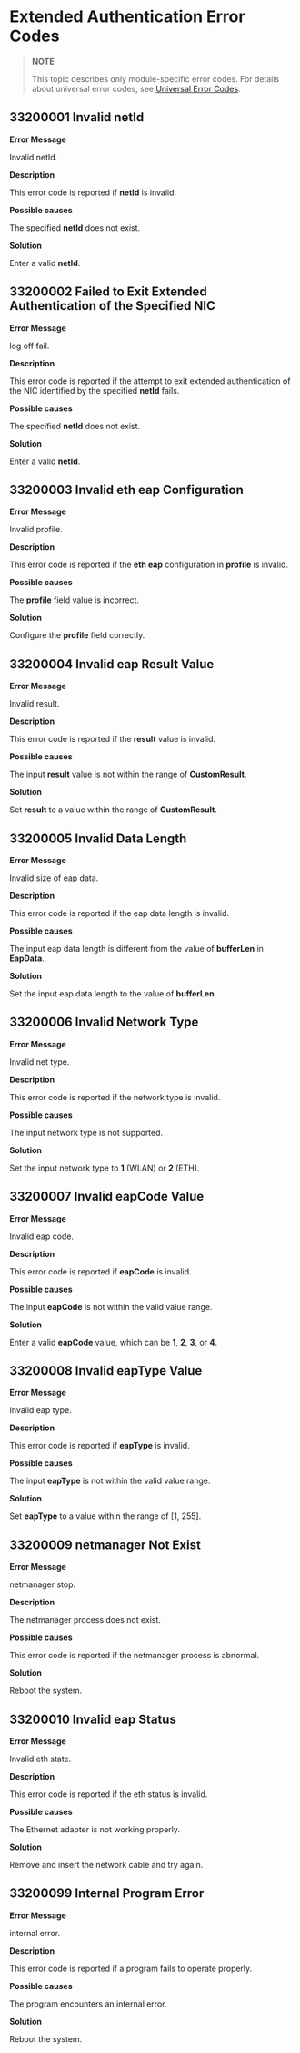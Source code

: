 # Extended Authentication Error Codes


<!--Kit: Network Kit-->
<!--Subsystem: Communication-->
<!--Owner: @wmyao_mm-->
<!--Designer: @guo-min_net-->
<!--Tester: @tongxilin-->
<!--Adviser: @zhang_yixin13-->

> **NOTE**
>
> This topic describes only module-specific error codes. For details about universal error codes, see [Universal Error Codes](../errorcode-universal.md).

## 33200001 Invalid netId

**Error Message**

Invalid netId.

**Description**

This error code is reported if **netId** is invalid.

**Possible causes**

The specified **netId** does not exist.

**Solution**

Enter a valid **netId**.

## 33200002 Failed to Exit Extended Authentication of the Specified NIC

**Error Message**

log off fail.

**Description**

This error code is reported if the attempt to exit extended authentication of the NIC identified by the specified **netId** fails.

**Possible causes**

The specified **netId** does not exist.

**Solution**

Enter a valid **netId**.

## 33200003 Invalid eth eap Configuration

**Error Message**

Invalid profile.

**Description**

This error code is reported if the **eth eap** configuration in **profile** is invalid.

**Possible causes**

The **profile** field value is incorrect.

**Solution**

Configure the **profile** field correctly.

## 33200004 Invalid eap Result Value

**Error Message**

Invalid result.

**Description**

This error code is reported if the **result** value is invalid.

**Possible causes**

The input **result** value is not within the range of **CustomResult**.

**Solution**

Set **result** to a value within the range of **CustomResult**.

## 33200005 Invalid Data Length

**Error Message**

Invalid size of eap data.

**Description**

This error code is reported if the eap data length is invalid.

**Possible causes**

The input eap data length is different from the value of **bufferLen** in **EapData**.

**Solution**

Set the input eap data length to the value of **bufferLen**.

## 33200006 Invalid Network Type

**Error Message**

Invalid net type.

**Description**

This error code is reported if the network type is invalid.

**Possible causes**

The input network type is not supported.

**Solution**

Set the input network type to **1** (WLAN) or **2** (ETH).


## 33200007 Invalid eapCode Value

**Error Message**

Invalid eap code.

**Description**

This error code is reported if **eapCode** is invalid.

**Possible causes**

The input **eapCode** is not within the valid value range.

**Solution**

Enter a valid **eapCode** value, which can be **1**, **2**, **3**, or **4**.

## 33200008 Invalid eapType Value

**Error Message**

Invalid eap type.

**Description**

This error code is reported if **eapType** is invalid.

**Possible causes**

The input **eapType** is not within the valid value range.

**Solution**

Set **eapType** to a value within the range of [1, 255].

## 33200009 netmanager Not Exist

**Error Message**

netmanager stop.

**Description**

The netmanager process does not exist.

**Possible causes**

This error code is reported if the netmanager process is abnormal.

**Solution**

Reboot the system.

## 33200010 Invalid eap Status

**Error Message**

Invalid eth state.

**Description**

This error code is reported if the eth status is invalid.

**Possible causes**

The Ethernet adapter is not working properly.

**Solution**

Remove and insert the network cable and try again.

## 33200099 Internal Program Error

**Error Message**

internal error.

**Description**

This error code is reported if a program fails to operate properly.

**Possible causes**

The program encounters an internal error.

**Solution**

Reboot the system.
